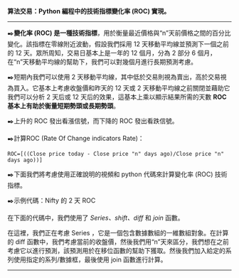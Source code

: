 **算法交易：Python 編程中的技術指標變化率 (ROC) 實現。**
___
:black_nib:**變化率 (ROC) 是一種技術指標**，用於衡量最近價格與“n”天前價格之間的百分比變化。該指標在零線附近波動，假設我們採用 12 天移動平均線並預測下一個之前的 12 天。眾所周知，交易日基本上是一年的 12 個月，分為 2 部分 6 個月，在“n”天移動平均線的幫助下，我們可以對幾個月進行長期預測考慮。

:black_nib:短期內我們可以使用 2 天移動平均線，其中低於交易則視為賣出，高於交易視為買入。它基本上考慮收盤價和昨天的 12 天或 2 天移動平均線之前關閉並藉助它我們可以分析 2 天后或 12 天后的效果，這基本上乘以顯示結果所需的天數 **ROC 基本上有助於衡量短期勢頭或長期勢頭**。

:black_nib:上升的 ROC 發出看漲信號，而下降的 ROC 發出看跌信號。

:black_nib:計算ROC (Rate Of Change indicators Rate)：

    ROC=[((Close price today - Close price "n" days ago)/Close price "n" days ago))]
    
:black_nib:下面我們將考慮使用正確說明的視頻和 python 代碼來計算變化率 (ROC) 技術指標。

:black_nib:示例代碼：Nifty 的 2 天 ROC

在下面的代碼中，我們使用了 *Series、shift、diff* 和 *join* 函數。

在這裡，我們正在考慮 Series ，它是一個包含數據數組的一維數組對象。在計算的 diff 函數中，我們考慮當前的收盤價，然後我們用“n”天來區分，我們想在之前考慮它以進行預測，該預測用於在移位函數的幫助下獲取。然後我們加入給定的系列使用指定的系列/數據框，最後使用 join 函數進行計算。
___
